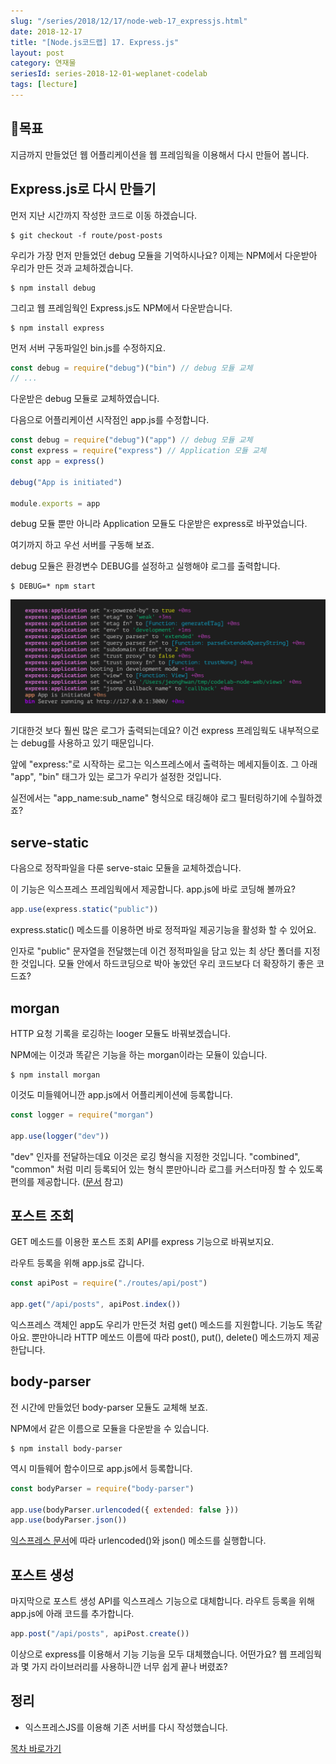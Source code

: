 ```yaml
---
slug: "/series/2018/12/17/node-web-17_expressjs.html"
date: 2018-12-17
title: "[Node.js코드랩] 17. Express.js"
layout: post
category: 연재물
seriesId: series-2018-12-01-weplanet-codelab
tags: [lecture]
---
```


## 🌳목표

지금까지 만들었던 웹 어플리케이션을 웹 프레임웍을 이용해서 다시 만들어 봅니다.

## Express.js로 다시 만들기

먼저 지난 시간까지 작성한 코드로 이동 하겠습니다.

```
$ git checkout -f route/post-posts
```

우리가 가장 먼저 만들었던 debug 모듈을 기억하시나요?
이제는 NPM에서 다운받아 우리가 만든 것과 교체하겠습니다.

```
$ npm install debug
```

그리고 웹 프레임웍인 Express.js도 NPM에서 다운받습니다.

```
$ npm install express
```

먼저 서버 구동파일인 bin.js를 수정하지요.

```js
const debug = require("debug")("bin") // debug 모듈 교체
// ...
```

다운받은 debug 모듈로 교체하였습니다.

다음으로 어플리케이션 시작점인 app.js를 수정합니다.

```js
const debug = require("debug")("app") // debug 모듈 교체
const express = require("express") // Application 모듈 교체
const app = express()

debug("App is initiated")

module.exports = app
```

debug 모듈 뿐만 아니라 Application 모듈도 다운받은 express로 바꾸었습니다.

여기까지 하고 우선 서버를 구동해 보죠.

debug 모듈은 환경변수 DEBUG를 설정하고 실행해야 로그를 출력합니다.

```
$ DEBUG=* npm start
```

![](/assets/imgs/2018/12/17/result_1.png)

기대한것 보다 훨씬 많은 로그가 출력되는데요?
이건 express 프레임웍도 내부적으로는 debug를 사용하고 있기 때문입니다.

앞에 "express:"로 시작하는 로그는 익스프레스에서 출력하는 메세지들이죠.
그 아래 "app", "bin" 태그가 있는 로그가 우리가 설정한 것입니다.

실전에서는 "app_name:sub_name" 형식으로 태깅해야 로그 필터링하기에 수월하겠죠?

## serve-static

다음으로 정작파일을 다룬 serve-staic 모듈을 교체하겠습니다.

이 기능은 익스프레스 프레임웍에서 제공합니다.
app.js에 바로 코딩해 볼까요?

```js
app.use(express.static("public"))
```

express.static() 메소드를 이용하면 바로 정적파일 제공기능을 활성화 할 수 있어요.

인자로 "public" 문자열을 전달했는데 이건 정적파일을 담고 있는 최 상단 폴더를 지정한 것입니다.
모듈 안에서 하드코딩으로 박아 놓았던 우리 코드보다 더 확장하기 좋은 코드죠?

## morgan

HTTP 요청 기록을 로깅하는 looger 모듈도 바꿔보겠습니다.

NPM에는 이것과 똑같은 기능을 하는 morgan이라는 모듈이 있습니다.

```
$ npm install morgan
```

이것도 미들웨어니깐 app.js에서 어플리케이션에 등록합니다.

```js
const logger = require("morgan")

app.use(logger("dev"))
```

"dev" 인자를 전달하는데요 이것은 로깅 형식을 지정한 것입니다.
"combined", "common" 처럼 미리 등록되어 있는 형식 뿐만아니라 로그를 커스터마징 할 수 있도록 편의를 제공합니다. ([문서](https://github.com/expressjs/morgan#predefined-formats) 참고)

## 포스트 조회

GET 메소드를 이용한 포스트 조회 API를 express 기능으로 바꿔보지요.

라우트 등록을 위해 app.js로 갑니다.

```js
const apiPost = require("./routes/api/post")

app.get("/api/posts", apiPost.index())
```

익스프레스 객체인 app도 우리가 만든것 처럼 get() 메소드를 지원합니다.
기능도 똑같아요.
뿐만아니라 HTTP 메쏘드 이름에 따라 post(), put(), delete() 메소드까지 제공한답니다.

## body-parser

전 시간에 만들었던 body-parser 모듈도 교체해 보죠.

NPM에서 같은 이름으로 모듈을 다운받을 수 있습니다.

```
$ npm install body-parser
```

역시 미들웨어 함수이므로 app.js에서 등록합니다.

```js
const bodyParser = require("body-parser")

app.use(bodyParser.urlencoded({ extended: false }))
app.use(bodyParser.json())
```

[익스프레스 문서](https://expressjs.com/ko/4x/api.html#req.body)에 따라 urlencoded()와 json() 메소드를 실행합니다.

## 포스트 생성

마지막으로 포스트 생성 API를 익스프레스 기능으로 대체합니다.
라우트 등록을 위해 app.js에 아래 코드를 추가합니다.

```js
app.post("/api/posts", apiPost.create())
```

이상으로 express를 이용해서 기능 기능을 모두 대체했습니다.
어떤가요?
웹 프레임웍과 몇 가지 라이브러리를 사용하니깐 너무 쉽게 끝나 버렸죠?

## 정리

- 익스프레스JS를 이용해 기존 서버를 다시 작성했습니다.

[목차 바로가기](/series/2018/12/01/node-web-0_index.html)
